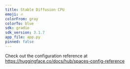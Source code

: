 ```yaml
---
title: Stable Diffusion CPU
emoji: 🔥
colorFrom: gray
colorTo: blue
sdk: gradio
sdk_version: 3.1.7
app_file: app.py
pinned: false
---
```


Check out the configuration reference at https://huggingface.co/docs/hub/spaces-config-reference
